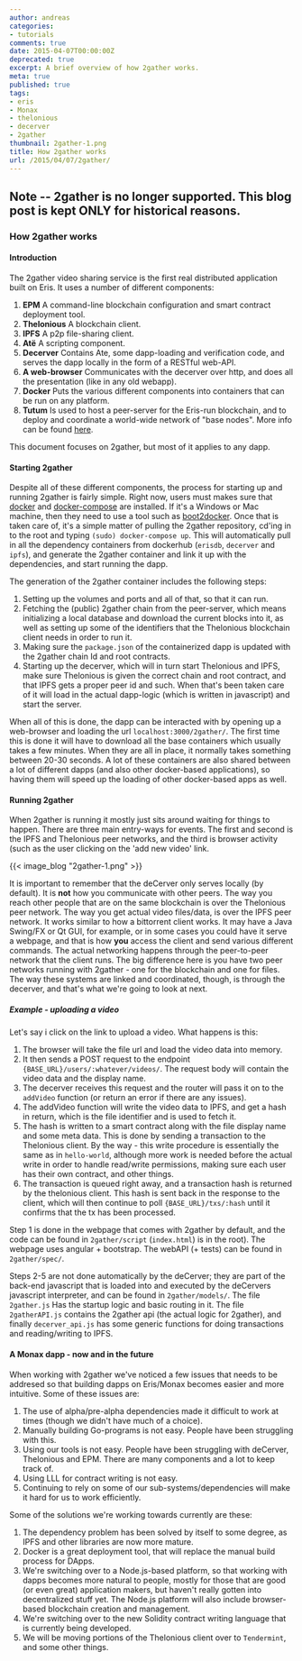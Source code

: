 ```yaml
---
author: andreas
categories:
- tutorials
comments: true
date: 2015-04-07T00:00:00Z
deprecated: true
excerpt: A brief overview of how 2gather works.
meta: true
published: true
tags:
- eris
- Monax
- thelonious
- decerver
- 2gather
thumbnail: 2gather-1.png
title: How 2gather works
url: /2015/04/07/2gather/
---
```


## **Note** -- 2gather is no longer supported. This blog post is kept **ONLY** for historical reasons.

### How 2gather works

#### Introduction

The 2gather video sharing service is the first real distributed application built on Eris. It uses a number of different components:

1. **EPM** A command-line blockchain configuration and smart contract deployment tool.
1. **Thelonious** A blockchain client.
2. **IPFS** A p2p file-sharing client.
3. **Atë** A scripting component.
4. **Decerver** Contains Ate, some dapp-loading and verification code, and serves the dapp locally in the form of a RESTful web-API.
5. **A web-browser** Communicates with the decerver over http, and does all the presentation (like in any old webapp).
6. **Docker** Puts the various different components into containers that can be run on any platform.
7. **Tutum** Is used to host a peer-server for the Eris-run blockchain, and to deploy and coordinate a world-wide network of "base nodes". More info can be found [here](/blog/2015/04/01/peer-server-networks-current-paradigm/).

This document focuses on 2gather, but most of it applies to any dapp.

#### Starting 2gather

Despite all of these different components, the process for starting up and running 2gather is fairly simple. Right now, users must makes sure that [docker](https://www.docker.com/) and [docker-compose](https://docs.docker.com/compose/) are installed. If it's a Windows or Mac machine, then they need to use a tool such as [boot2docker](http://boot2docker.io/). Once that is taken care of, it's a simple matter of pulling the 2gather repository, cd'ing in to the root and typing `(sudo) docker-compose up`. This will automatically pull in all the dependency containers from dockerhub (`erisdb`, `decerver` and `ipfs`), and generate the 2gather container and link it up with the dependencies, and start running the dapp.

The generation of the 2gather container includes the following steps:

1. Setting up the volumes and ports and all of that, so that it can run.
2. Fetching the (public) 2gather chain from the peer-server, which means initializing a local database and download the current blocks into it, as well as setting up some of the identifiers that the Thelonious blockchain client needs in order to run it.
3. Making sure the `package.json` of the containerized dapp is updated with the 2gather chain Id and root contracts.
4. Starting up the decerver, which will in turn start Thelonious and IPFS, make sure Thelonious is given the correct chain and root contract, and that IPFS gets a proper peer id and such. When that's been taken care of it will load in the actual dapp-logic (which is written in javascript) and start the server.

When all of this is done, the dapp can be interacted with by opening up a web-browser and loading the url `localhost:3000/2gather/`. The first time this is done it will have to download all the base containers which usually takes a few minutes. When they are all in place, it normally takes something between 20-30 seconds. A lot of these containers are also shared between a lot of different dapps (and also other docker-based applications), so having them will speed up the loading of other docker-based apps as well.

#### Running 2gather

When 2gather is running it mostly just sits around waiting for things to happen. There are three main entry-ways for events. The first and second is the IPFS and Thelonious peer networks, and the third is browser activity (such as the user clicking on the 'add new video' link.

{{< image_blog "2gather-1.png" >}}

It is important to remember that the deCerver only serves locally (by default). It is **not** how you communicate with other peers. The way you reach other people that are on the same blockchain is over the Thelonious peer network. The way you get actual video files/data, is over the IPFS peer network. It works similar to how a bittorrent client works. It may have a Java Swing/FX or Qt GUI, for example, or in some cases you could have it serve a webpage, and that is how **you** access the client and send various different commands. The actual networking happens through the peer-to-peer network that the client runs. The big difference here is you have two peer networks running with 2gather - one for the blockchain and one for files. The way these systems are linked and coordinated, though, is through the decerver, and that's what we're going to look at next.

##### Example - uploading a video

Let's say i click on the link to upload a video. What happens is this:

1. The browser will take the file url and load the video data into memory.
2. It then sends a POST request to the endpoint `{BASE_URL}/users/:whatever/videos/`. The request body will contain the video data and the display name.
3. The decerver receives this request and the router will pass it on to the `addVideo` function (or return an error if there are any issues).
4. The addVideo function will write the video data to IPFS, and get a hash in return, which is the file identifier and is used to fetch it.
5. The hash is written to a smart contract along with the file display name and some meta data. This is done by sending a transaction to the Thelonious client. By the way - this write procedure is essentially the same as in `hello-world`, although more work is needed before the actual write in order to handle read/write permissions, making sure each user has their own contract, and other things.
5. The transaction is queued right away, and a transaction hash is returned by the thelonious client. This hash is sent back in the response to the client, which will then continue to poll `{BASE_URL}/txs/:hash` until it confirms that the tx has been processed.

Step 1 is done in the webpage that comes with 2gather by default, and the code can be found in `2gather/script` (`index.html`) is in the root). The webpage uses angular + bootstrap. The webAPI (+ tests) can be found in `2gather/spec/`.

Steps 2-5 are not done automatically by the deCerver; they are part of the back-end javascript that is loaded into and executed by the deCervers javascript interpreter, and can be found in `2gather/models/`. The file `2gather.js` Has the startup logic and basic routing in it. The file `2gatherAPI.js` contains the 2gather api (the actual logic for 2gather), and finally `decerver_api.js` has some generic functions for doing transactions and reading/writing to IPFS.

#### A Monax dapp - now and in the future

When working with 2gather we've noticed a few issues that needs to be addresed so that building dapps on Eris/Monax becomes easier and more intuitive. Some of these issues are:

1. The use of alpha/pre-alpha dependencies made it difficult to work at times (though we didn't have much of a choice).
2. Manually building Go-programs is not easy. People have been struggling with this.
3. Using our tools is not easy. People have been struggling with deCerver, Thelonious and EPM. There are many components and a lot to keep track of.
4. Using LLL for contract writing is not easy.
5. Continuing to rely on some of our sub-systems/dependencies will make it hard for us to work efficiently.

Some of the solutions we're working towards currently are these:

1. The dependency problem has been solved by itself to some degree, as IPFS and other libraries are now more mature.
2. Docker is a great deployment tool, that will replace the manual build process for DApps.
3. We're switching over to a Node.js-based platform, so that working with dapps becomes more natural to people, mostly for those that are good (or even great) application makers, but haven't really gotten into decentralized stuff yet. The Node.js platform will also include browser-based blockchain creation and management.
4. We're switching over to the new Solidity contract writing language that is currently being developed.
5. We will be moving portions of the Thelonious client over to `Tendermint`, and some other things.
